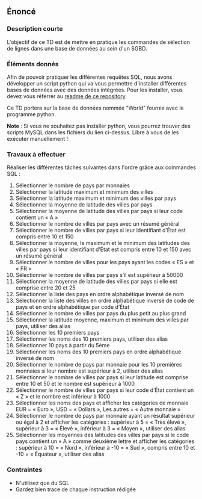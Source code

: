 ## Énoncé

### Description courte

L'objectif de ce TD est de mettre en pratique les commandes de sélection de lignes dans une base de données au sein d'un SGBD.

### Éléments donnés 

Afin de pouvoir pratiquer les différentes requêtes SQL, nous avons développer un script python qui va vous permettre d'installer différentes bases de données avec des données intégrées. Pour les installer, vous devez vous réferrer au <a href="https://github.com/Microleadoff/database-installer-py" title="repository du code python d'installation des bases de données" target="_blank">readme de ce repository</a>

Ce TD portera sur la base de données nommée "World" fournie avec le programme python.

**Note** : Si vous ne souhaitez pas installer python, vous pourrez trouver des scripts MySQL dans les fichiers du lien ci-dessus. Libre à vous de les exécuter manuellement !

### Travaux à effectuer

Réaliser les différentes tâches suivantes dans l'ordre grâce aux commandes SQL :


1. Sélectionner le nombre de pays par monnaies
2. Sélectionner la latitude maximum et minimum des villes
3. Sélectionner la latitude maximum et minimum des villes par pays
4. Sélectionner la moyenne de latitude des villes par pays
5. Sélectionner la moyenne de latitude des villes par pays si leur code contient un « A »
6. Sélectionner le nombre de villes par pays avec un résumé général
7. Sélectionner le nombre de villes par pays si leur identifiant d’État est compris entre 10 et 150
8. Sélectionner la moyenne, le maximum et le minimum des latitudes des villes par pays si leur identifiant d’État est compris entre 10 et 150 avec un résumé général
9. Sélectionner le nombre de villes pour les pays ayant les codes « ES » et « FR »
10. Sélectionner le nombre de villes par pays s’il est supérieur à 50000
11. Sélectionner la moyenne de latitude des villes par pays si elle est comprise entre 20 et 25
12. Sélectionner la liste des pays en ordre alphabétique inversé de nom
13. Sélectionner la liste des villes en ordre alphabétique inversé de code de pays et en ordre alphabétique par code d’État
14. Sélectionner le nombre de villes par pays du plus petit au plus grand
15. Sélectionner la latitude moyenne, maximum et minimum des villes par pays, utiliser des alias
16. Sélectionner les 10 premiers pays
17. Sélectionner les noms des 10 premiers pays, utiliser des alias
18. Sélectionner 10 pays à partir du 5ème
19. Sélectionner les noms des 10 premiers pays en ordre alphabétique inversé de nom
20. Sélectionner le nombre de pays par monnaie pour les 10 premières monnaies si leur nombre est supérieur à 2, utiliser des alias
21. Sélectionner le nombre de villes par pays si leur latitude est comprise entre 10 et 50 et le nombre est supérieur à 1000
22. Sélectionner le nombre de villes par pays si leur code d’État contient un « Z » et le nombre est inférieur à 1000
23. Sélectionner les noms des pays et afficher les catégories de monnaie EUR = « Euro », USD = « Dollars », Les autres = « Autre monnaie »
24. Sélectionner le nombre de pays par monnaie ayant un résultat supérieur ou égal à 2 et afficher les catégories : supérieur à 5 = « Très élevé », supérieur à 3 = « Élevé », inférieur à 3 = « Moyen », utiliser des alias
25. Sélectionner les moyennes des latitudes des villes par pays si le code pays contient un « A » comme deuxième lettre et afficher les catégories : supérieur à 10 = « Nord », inférieur à -10 = « Sud », compris entre 10 et -10 = « Équateur », utiliser des alias

### Contraintes

- N'utilisez que du SQL
- Gardez bien trace de chaque instruction rédigée